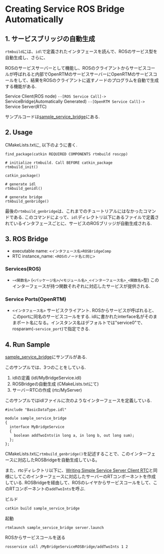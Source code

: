 # Creating Service ROS Bridge Automatically

## 1. サービスブリッジの自動生成

`rtmbuild`には、`idl`で定義されたインタフェースを読んで、ROSのサービス型を自動生成し、さらに、

ROSのサービスサーバーとして機能し、ROSのクライアントからサービスコールが呼ばれると内部でOpenRTMのサービスサーバーにOpenRTMのサービスコールをして、結果をROSのクライアントに返すノードのプログラムを自動で生成する機能がある.

Service Client(ROS node) `--[ROS Service Call]->` ServiceBridge(Automatically Generated) `--[OpenRTM Service Call]->` Service Server(RTC)

サンプルコードは[sample_service_bridge](https://github.com/Naoki-Hiraoka/rtmros_beginner_tutorial/blob/master/openrtm_beginner_tutorial/sample_service_bridge)にある.

## 2. Usage

CMakeLists.txtに, 以下のように書く.
```
find_package(catkin REQUIRED COMPONENTS rtmbuild roscpp)

# initialize rtmbuild. Call BEFORE catkin_package
rtmbuild_init()

catkin_package()

# generate idl
rtmbuild_genidl()

# generate bridge
rtmbuild_genbridge()
```
最後の`rtmbuild_genbridge`は、これまでのチュートリアルにはなかったコマンドである. このコマンドによって、`idl`ディレクトリ以下にあるファイルで定義されているインタフェースごとに、サービスのROSブリッジが自動生成される.

## 3. ROS Bridge

- executable name: `<インタフェース名>ROSBridgeComp`
- RTC instance_name: `<ROSのノード名と同じ>`

### Services(ROS)
- `~<関数名>` (`<パッケージ名>/<モジュール名>_<インターフェース名>_<関数名>`型)
  このインターフェースが持つ関数それぞれに対応したサービスが提供される.

### Service Ports(OpenRTM)
- `<インタフェース名>`
  サービスクライアント. ROSからサービスが呼ばれると、このportに同名のサービスコールをする. idlに書かれたinterface名がそのままポート名になる。インスタンス名はデフォルトでは"service0"で、rosparam(`~service_port`)で指定できる.

## 4. Run Sample

[sample_service_bridge](https://github.com/Naoki-Hiraoka/rtmros_beginner_tutorial/blob/master/openrtm_beginner_tutorial/sample_service_bridge)にサンプルがある.

このサンプルでは、3つのことをしている.
1. idlの定義 (idl/MyBridgeService.idl)
2. ROSBridgeの自動生成 (CMakeLists.txtにて)
3. サーバーRTCの作成 (rtc/MyServer)

このサンプルではidlファイルに次のようなインターフェースを定義している.
```
#include "BasicDataType.idl"

module sample_service_bridge
{
  interface MyBridgeService
  {
    boolean addTwoInts(in long a, in long b, out long sum);
  };
};
```

CMakeLists.txtに`rtmbuild_genbridge()`を記述することで、このインターフェースに対応したROSBridgeを自動生成している。

また、rtcディレクトリ以下に、[Writing Simple Service Server Client RTC](https://github.com/Naoki-Hiraoka/rtmros_beginner_tutorial/blob/master/openrtm_beginner_tutorial/Writing_Simple_Service_Server_Client_RTC.md)と同様にしてこのインターフェースに対応したサーバーのRTコンポーネントを作成している. ROSBridgeを経由して、ROSのレイヤからサービスコールをして、このRTコンポーネントの`addTwoInts`を呼ぶ. 

ビルド
```bash
catkin build sample_service_bridge
```

起動
```
rtmlaunch sample_service_bridge server.launch
```

ROSからサービスコールを送る
```
rosservice call /MyBridgeServiceROSBridge/addTwoInts 1 2
```
